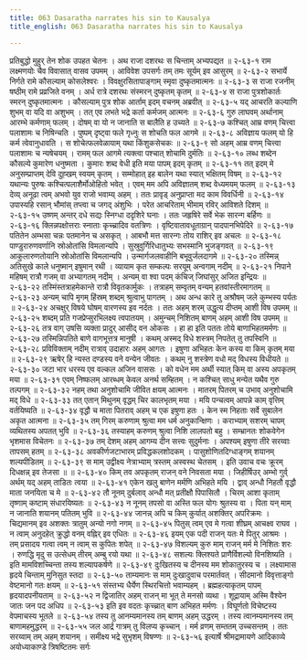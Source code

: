 ```yaml
---
title: 063 Dasaratha narrates his sin to Kausalya
title_english: 063 Dasaratha narrates his sin to Kausalya

---
```

<div class="audioEmbed"  caption="श्रीराम-हरिसीताराममूर्ति-घनपाठिभ्यां वचनम्" src="https://archive.org/download/Ramayana-recitation-Sriram-harisItArAmamUrti-Ghanapaati-v2/Kanda_2/Kanda_2_AYK-063-Dashrathena_Poorvakrutha_Balavadha_Kathanam.mp3"></div>
प्रतिबुद्धो मुहुर् तेन शोक उपहत चेतनः ।  
अथ राजा दशरथः स चिन्ताम् अभ्यपद्यत ॥ २-६३-१  
राम लक्ष्मणयोः चैव विवासात् वासव उपमम् ।  
आविवेश उपसर्गः तम् तमः सूर्यम् इव आसुरम् ॥ २-६३-२  
सभार्ये निर्गते रामे कौसल्याम् कोसलेश्वरः ।  
विवक्षुरसितापाङ्गाम् स्मृवा दुष्कृतमात्मनः ॥ २-६३-३  
स राजा रजनीम् षष्ठीम् रामे प्रव्रजिते वनम् ।  
अर्ध रात्रे दशरथः संस्मरन् दुष्कृतम् कृतम् ॥ २-६३-४  
स राजा पुत्रशोकार्तः स्मरन् दुष्कृतमात्मनः ।  
कौसल्याम् पुत्र शोक आर्ताम् इदम् वचनम् अब्रवीत् ॥ २-६३-५  
यद् आचरति कल्याणि शुभम् वा यदि वा अशुभम् ।  
तत् एव लभते भद्रे कर्ता कर्मजम् आत्मनः ॥ २-६३-६  
गुरु लाघवम् अर्थानाम् आरम्भे कर्मणाम् फलम् ।  
दोषम् वा यो न जानाति स बालैति ह उच्यते ॥ २-६३-७  
कश्चित् आम्र वणम् चित्त्वा पलाशामः च निषिन्चति ।  
पुष्पम् दृष्ट्वा फले गृध्नुः स शोचति फल आगमे ॥ २-६३-८  
अविज्ञाय फलम् यो हि कर्म त्वेवानुधावति ।  
स शोचेत्फलवेळायाम् यथा किंशुकसेचकः ॥ २-६३-९  
सो अहम् आम्र वणम् चित्त्वा पलाशामः च न्यषेचयम् ।  
रामम् फल आगमे त्यक्त्वा पश्चात् शोचामि दुर्मतिः ॥ २-६३-१०  
लब्ध शब्देन कौसल्ये कुमारेण धनुष्मता ।  
कुमारः शब्द वेधी इति मया पापम् इदम् कृतम् ॥ २-६३-११  
तत् इदम् मे अनुसम्प्राप्तम् देवि दुह्खम् स्वयम् कृतम् ।  
सम्मोहात् इह बालेन यथा स्यात् भक्षितम् विषम् ॥ २-६३-१२  
यथान्यः पुरुषः कश्चित्पलाशैर्मोओहितो भवेत् ।  
एवम् मम अपि अविज्ञातम् शब्द वेध्यमयम् फलम् ॥ २-६३-१३  
देव्य् अनूढा त्वम् अभवो युव राजो भवाम्य् अहम् ।  
ततः प्रावृड् अनुप्राप्ता मद काम विवर्धिनी ॥ २-६३-१४  
उपास्यहि रसान् भौमांस् तप्त्वा च जगद् अंशुभिः ।  
परेत आचरिताम् भीमाम् रविर् आविशते दिशम् ॥ २-६३-१५  
उष्णम् अन्तर् दधे सद्यः स्निग्धा ददृशिरे घनाः ।  
ततः जहृषिरे सर्वे भेक सारन्ग बर्हिणः ॥ २-६३-१६  
क्लिन्नपक्षोत्तराः स्नाताः कृच्च्रादिव वतत्रिणः ।  
वृष्टिवातावधूताग्रान् पादपानभिपेदिरे ॥ २-६३-१७  
पतितेन अम्भसा चन्नः पतमानेन च असकृत् ।  
आबभौ मत्त सारन्गः तोय राशिर् इव अचलः ॥ २-६३-१८  
पाण्डुरारुणवर्णानि स्रोओतांसि विमलान्यपि ।  
सुस्रुवुर्गिरिधातुभ्यः सभस्मानि भुजङ्गवत् ॥ २-६३-१९  
आकुलारुणतोयानि स्रोओतांसि विमलान्यपि ।  
उन्मार्गजलवाहीनि बभूवुर्जलदागमे ॥ २-६३-२०  
तस्मिन्न् अतिसुखे काले धनुष्मान् इषुमान् रथी ।  
व्यायाम कृत सम्कल्पः सरयूम् अन्वगाम् नदीम् ॥ २-६३-२१  
निपाने महिषम् रात्रौ गजम् वा अभ्यागतम् नदीम् ।  
अन्यम् वा श्वा पदम् कंचिज् जिघांसुर् अजित इन्द्रियः ॥ २-६३-२२  
तस्मिंस्तत्राहमेकान्ते रात्रौ विवृतकार्मुकः ।  
तत्राहम् सम्वृतम् वन्यम् हतवांस्तीरमागतम् ॥ २-६३-२३  
अन्यम् चापि मृगम् हिंस्रम् शब्दम् श्रुत्वाभु पागतम् ।  
अथ अन्ध कारे तु अश्रौषम् जले कुम्भस्य पर्यतः ॥ २-६३-२४  
अचक्षुर् विषये घोषम् वारणस्य इव नर्दतः ।  
ततः अहम् शरम् उद्धृत्य दीप्तम् आशी विष उपमम् ॥ २-६३-२५  
शब्दम् प्रति गजप्रेप्सुरभिलक्ष्य त्वपातयम् ।  
अमुन्चम् निशितम् बाणम् अहम् आशी विष उपमम् ॥ २-६३-२६  
तत्र वाग् उषसि व्यक्ता प्रादुर् आसीद् वन ओकसः ।  
हा हा इति पततः तोये बाणाभिहतमर्मणः ॥ २-६३-२७  
तस्मिन्निपतिते बाणे वागभूत्तत्र मानुषी ।  
कथम् अस्मद् विधे शस्त्रम् निपतेत् तु तपस्विनि ॥ २-६३-२८  
प्रविविक्ताम् नदीम् रात्राव् उदाहारः अहम् आगतः ।  
इषुणा अभिहतः केन कस्य वा किम् कृतम् मया ॥ २-६३-२९  
ऋषेर् हि न्यस्त दण्डस्य वने वन्येन जीवतः ।  
कथम् नु शस्त्रेण वधो मद् विधस्य विधीयते ॥ २-६३-३०  
जटा भार धरस्य एव वल्कल अजिन वाससः ।  
को वधेन मम अर्थी स्यात् किम् वा अस्य अपकृतम् मया ॥ २-६३-३१  
एवम् निष्फलम् आरब्धम् केवल अनर्थ सम्हितम् ।  
न कश्चित् साधु मन्येत यथैव गुरु तल्पगम् ॥ २-६३-३२  
नहम् तथा अनुशोचामि जीवित क्षयम् आत्मनः ।  
मातरम् पितरम् च उभाव् अनुशोचामि मद् विधे ॥ २-६३-३३  
तत् एतान् मिथुनम् वृद्धम् चिर कालभृतम् मया ।  
मयि पन्चत्वम् आपन्ने काम् वृत्तिम् वर्तयिष्यति ॥ २-६३-३४  
वृद्धौ च माता पितराव् अहम् च एक इषुणा हतः ।  
केन स्म निहताः सर्वे सुबालेन अकृत आत्मना ॥ २-६३-३५  
तम् गिरम् करुणाम् श्रुत्वा मम धर्म अनुकान्क्षिणः ।  
कराभ्याम् सशरम् चापम् व्यथितस्य अपतत् भुवि ॥ २-६३-३६  
तस्याहम् करुणम् श्रुत्वा निशि लालपतो बहु ।  
सम्भ्रानतः शोकवेगेन भृशमास विचेतनः ॥ २-६३-३७  
तम् देशम् अहम् आगम्य दीन सत्त्वः सुदुर्मनाः ।  
अपश्यम् इषुणा तीरे सरय्वाः तापसम् हतम् ॥ २-६३-३८  
अवकीर्णजटाभारम् प्रविद्धकलशोदकम् ।  
पासुशोणितदिग्धाङ्गम् शयानम् शल्यपीडितम् ॥ २-६३-३९  
स माम् उद्वीक्ष्य नेत्राभ्याम् त्रस्तम् अस्वस्थ चेतसम् ।  
इति उवाच वचः क्रूरम् दिधक्षन्न् इव तेजसा ॥ ॥ २-६३-४०  
किम् तव अपकृतम् राजन् वने निवसता मया ।  
जिहीर्षिउर् अम्भो गुर्व् अर्थम् यद् अहम् ताडितः त्वया ॥ २-६३-४१  
एकेन खलु बाणेन मर्मणि अभिहते मयि ।  
द्वाव् अन्धौ निहतौ वृद्धौ माता जनयिता च मे ॥ २-६३-४२  
तौ नूनम् दुर्बलाव् अन्धौ मत् प्रतीक्षौ पिपासितौ ।  
चिरम् आशा कृताम् तृष्णाम् कष्टाम् संधारयिष्यतः ॥ २-६३-४३  
न नूनम् तपसो वा अस्ति फल योगः श्रुतस्य वा ।  
पिता यन् माम् न जानाति शयानम् पतितम् भुवि ॥ २-६३-४४  
जानन्न् अपि च किम् कुर्यात् अशक्तिर् अपरिक्रमः ।  
चिद्यमानम् इव अशक्तः त्रातुम् अन्यो नगो नगम् ॥ २-६३-४५  
पितुस् त्वम् एव मे गत्वा शीघ्रम् आचक्ष्व राघव ।  
न त्वाम् अनुदहेत् क्रुद्धो वनम् वह्निर् इव एधितः ॥ २-६३-४६  
इयम् एक पदी राजन् यतः मे पितुर् आश्रमः ।  
तम् प्रसादय गत्वा त्वम् न त्वाम् स कुपितः शपेत् ॥ २-६३-४७  
विशल्यम् कुरु माम् राजन् मर्म मे निशितः शरः ।  
रुणद्धि मृदु स उत्सेधम् तीरम् अम्बु रयो यथा ॥ २-६३-४८  
सशल्यः क्लिश्यते प्राणैर्विशल्यो विनशिष्यति ।  
इति मामविशच्चिन्ता तस्य शल्यापकर्षणे ॥ २-६३-४९  
दुःखितस्य च दीनस्य मम शोकातुरस्य च ।  
लक्ष्यामास हृदये चिन्ताम् मुनिसुत स्तदा ॥ २-६३-५०  
ताम्यमानः स माम् दुःखादुवाच परमार्तवत् ।  
सीदमानो विवृत्ताङ्गो वेष्टमानो गतः क्षयम् ॥ २-६३-५१  
संस्तभ्य धैर्येण स्थिरचित्तो भवाम्यहम् ।  
ब्रह्महत्याकृतम् पापम् हृदयादपनीयताम् ॥ २-६३-५२  
न द्विजातिर् अहम् राजन् मा भूत् ते मनसो व्यथा ।  
शूद्रायाम् अस्मि वैश्येन जातः जन पद अधिप ॥ २-६३-५३  
इति इव वदतः कृच्च्रात् बाण अभिहत मर्मणः ।  
विघूर्णतो विचेष्टस्य वेपमाचस्य भूतले ॥ २-६३-५४  
तस्य तु आनम्यमानस्य तम् बाणम् अहम् उद्धरम् ।  
तस्य त्वानम्यमानस्य तम् बाणामहमुद्धरम् ॥ २-६३-५५  
जल आर्द्र गात्रम् तु विलप्य कृच्चान् ।  
मर्म व्रणम् सम्ततम् उच्चसन्तम् ।  
ततः सरय्वाम् तम् अहम् शयानम् ।  
समीक्ष्य भद्रे सुभृशम् विषण्णः ॥ २-६३-५६  
इत्यार्षे श्रीमद्रामायणे आदिकाव्ये अयोध्याकाण्डे त्रिषष्टितमः सर्गः